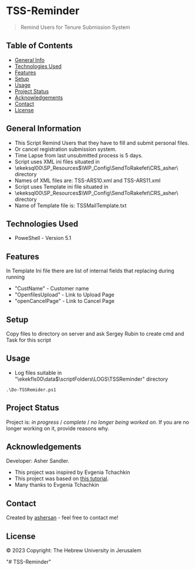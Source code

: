 # TSS-Reminder

> Remind Users for Tenure Submission System

## Table of Contents
* [General Info](#general-information)
* [Technologies Used](#technologies-used)
* [Features](#features)
* [Setup](#setup)
* [Usage](#usage)
* [Project Status](#project-status)
* [Acknowledgements](#acknowledgements)
* [Contact](#contact)
* [License](#license)
<!-- * [License](#license) -->


## General Information
- This Script Remind Users that they have to fill and submit personal files.
- Or cancel registration submission system.
- Time Lapse from last unsubmitted process is 5 days.
- Script uses XML ini files situated in 
- \\ekeksql00\SP_Resources$\WP_Config\SendToRakefet\CRS_asher\ directory
- Names of XML files are: TSS-ARS10.xml and TSS-ARS11.xml
- Script uses Template ini file situated in 
- \\ekeksql00\SP_Resources$\WP_Config\SendToRakefet\CRS_asher\ directory
- Name of Template file is: TSSMailTemplate.txt


<!-- You don't have to answer all the questions - just the ones relevant to your project. -->


## Technologies Used
- PoweShell - Version 5.1


## Features
In Template Ini  file there are list of internal fields that replacing during running
- "CustName" - Customer name
- "OpenfilesUpload" - Link to Upload Page
- "openCancelPage"  - Link to Cancel Page




## Setup
Copy files to directory on server and ask Sergey Rubin to create cmd and Task for this script

## Usage
- Log files suitable in "\\ekekfls00\data$\scriptFolders\LOGS\TSSReminder" directory

`.\Do-TSSRemider.ps1`


## Project Status
Project is: _in progress_ / _complete_ / _no longer being worked on_. If you are no longer working on it, provide reasons why.




## Acknowledgements
Developer: Asher Sandler. 

- This project was inspired by Evgenia Tchachkin
- This project was based on [this tutorial](https://www.example.com).
- Many thanks to Evgenia Tchachkin


## Contact
Created by [ashersan](mailto:ashersan@savion.huji.ac.il) - feel free to contact me!


<!-- Optional -->
## License 
© 2023 Copyright: The Hebrew University in Jerusalem
<!-- This project is open source and available under the [... License](). -->

<!-- You don't have to include all sections - just the one's relevant to your project -->"# TSS-Reminder" 
